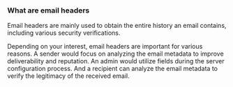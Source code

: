 ### What are email headers

Email headers are mainly used to obtain the entire history an email contains, including various security verifications.

Depending on your interest, email headers are important for various reasons. A sender would focus on analyzing the email metadata to improve deliverability and reputation. An admin would utilize fields during the server configuration process. And a recipient can analyze the email metadata to verify the legitimacy of the received email.
